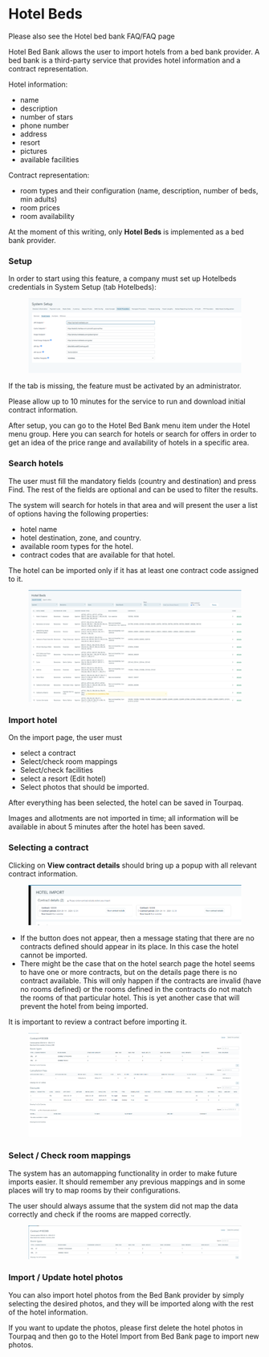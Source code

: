# Hotel Beds

Please also see the Hotel bed bank FAQ/FAQ page

Hotel Bed Bank allows the user to import hotels from a bed bank provider. A bed bank is a third-party service that provides hotel information and a contract representation.

Hotel information:

* name
* description
* number of stars
* phone number
* address
* resort
* pictures
* available facilities

Contract representation:

* room types and their configuration (name, description, number of beds, min adults)
* room prices
* room availability

At the moment of this writing, only **Hotel Beds** is implemented as a bed bank provider.

### Setup <a href="#setup" id="setup"></a>

In order to start using this feature, a company must set up Hotelbeds credentials in System Setup (tab Hotelbeds):

<figure><img src=".gitbook/assets/image (101).png" alt=""><figcaption></figcaption></figure>

If the tab is missing, the feature must be activated by an administrator.

Please allow up to 10 minutes for the service to run and download initial contract information.&#x20;

After setup, you can go to the Hotel Bed Bank menu item under the Hotel menu group. Here you can search for hotels or search for offers in order to get an idea of the price range and availability of hotels in a specific area.

### Search hotels <a href="#search-hotels" id="search-hotels"></a>

The user must fill the mandatory fields (country and destination) and press Find. The rest of the fields are optional and can be used to filter the results.

The system will search for hotels in that area and will present the user a list of options having the following properties:

* hotel name
* hotel destination, zone, and country.
* available room types for the hotel.
* contract codes that are available for that hotel.

The hotel can be imported only if it has at least one contract code assigned to it.

<figure><img src=".gitbook/assets/image (102).png" alt=""><figcaption></figcaption></figure>

### Import hotel <a href="#import-hotel" id="import-hotel"></a>

On the import page, the user must

* select a contract
* Select/check room mappings
* Select/check facilities
* select a resort (Edit hotel)
* Select photos that should be imported.

After everything has been selected, the hotel can be saved in Tourpaq.

Images and allotments are not imported in time; all information will be available in about 5 minutes after the hotel has been saved.

### Selecting a contract <a href="#selecting-a-contract" id="selecting-a-contract"></a>

Clicking on **View contract details** should bring up a popup with all relevant contract information.

<figure><img src=".gitbook/assets/image (103).png" alt=""><figcaption></figcaption></figure>

* If the button does not appear, then a message stating that there are no contracts defined should appear in its place. In this case the hotel cannot be imported.
* There might be the case that on the hotel search page the hotel seems to have one or more contracts, but on the details page there is no contract available. This will only happen if the contracts are invalid (have no rooms defined) or the rooms defined in the contracts do not match the rooms of that particular hotel. This is yet another case that will prevent the hotel from being imported.

It is important to review a contract before importing it.

<figure><img src=".gitbook/assets/image (104).png" alt=""><figcaption></figcaption></figure>

### Select / Check room mappings <a href="#select--check-room-mappings" id="select--check-room-mappings"></a>

The system has an automapping functionality in order to make future imports easier. It should remember any previous mappings and in some places will try to map rooms by their configurations.

The user should always assume that the system did not map the data correctly and check if the rooms are mapped correctly.

<figure><img src=".gitbook/assets/image (105).png" alt=""><figcaption></figcaption></figure>

### Import / Update hotel photos <a href="#import--update-hotel-photos" id="import--update-hotel-photos"></a>

You can also import hotel photos from the Bed Bank provider by simply selecting the desired photos, and they will be imported along with the rest of the hotel information.

If you want to update the photos, please first delete the hotel photos in Tourpaq and then go to the Hotel Import from Bed Bank page to import new photos.
